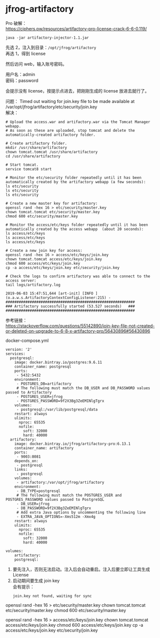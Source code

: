 # jfrog-artifactory


Pro 破解：  
https://ciphers.pw/resources/artifactory-pro-license-crack-6-6-0.119/

```
java -jar artifactory-injector-1.1.jar
```

先选 2，注入到目录：`/opt/jfrog/artifactory`  
再选 1，得到 license  

然后访问 web，输入账号密码。  

用户名：admin  
密码：password

会提示没有 license，按提示点进去，把刚刚生成的 license 放进去就行了。

问题：  Timed out waiting for join.key file to be made available at /var/opt/jfrog/artifactory/etc/security/join.key   
解决：  

```
# Upload the access.war and artifactory.war via the Tomcat Manager webapp.
# As soon as these are uploaded, stop tomcat and delete the automatically-created artifactory folder.

# Create artifactory folder.
mkdir /usr/share/artifactory
chown tomcat.tomcat /usr/share/artifactory
cd /usr/share/artifactory

# Start tomcat.
service tomcat8 start

# Monitor the etc/security folder repeatedly until it has been automatically created by the artifactory webapp (a few seconds):
ls etc/security
ls etc/security
ls etc/security

# Create a new master key for artifactory:
openssl rand -hex 16 > etc/security/master.key
chown tomcat.tomcat etc/security/master.key
chmod 600 etc/security/master.key

# Monitor the access/etc/keys folder repeatedly until it has been automatically created by the access webapp  (about 20 seconds):
ls access/etc/keys
ls access/etc/keys
ls access/etc/keys

# Create a new join key for access:
openssl rand -hex 16 > access/etc/keys/join.key
chown tomcat.tomcat access/etc/keys/join.key
chmod 600 access/etc/keys/join.key
cp -a access/etc/keys/join.key etc/security/join.key

# Check the logs to confirm artifactory was able to connect to the access server:
tail logs/artifactory.log

2019-06-03 15:47:51,644 [art-init] [INFO ] (o.a.w.s.ArtifactoryContextConfigListener:215) -
###########################################################
### Artifactory successfully started (53.527 seconds)   ###
###########################################################
```

参考链接：  
https://stackoverflow.com/questions/55142890/join-key-file-not-created-or-deleted-on-upgrade-to-6-8-x-artifactory-pro/56430896#56430896


docker-compose.yml  

```
version: '2'
services:
  postgresql:
    image: docker.bintray.io/postgres:9.6.11
    container_name: postgresql
    ports:
     - 5432:5432
    environment:
     - POSTGRES_DB=artifactory
     # The following must match the DB_USER and DB_PASSWORD values passed to Artifactory
     - POSTGRES_USER=jfrog
     - POSTGRES_PASSWORD=9f2X3Bg3ZeEMINlgTgrx
    volumes:
     - postgresql:/var/lib/postgresql/data
    restart: always
    ulimits:
      nproc: 65535
      nofile:
        soft: 32000
        hard: 40000
  artifactory:
    image: docker.bintray.io/jfrog/artifactory-pro:6.13.1
    container_name: artifactory
    ports:
     - 9003:8081
    depends_on:
     - postgresql
    links:
     - postgresql
    volumes:
     - artifactory:/var/opt/jfrog/artifactory
    environment:
     - DB_TYPE=postgresql
     # The following must match the POSTGRES_USER and POSTGRES_PASSWORD values passed to PostgreSQL
     - DB_USER=jfrog
     - DB_PASSWORD=9f2X3Bg3ZeEMINlgTgrx
     # Add extra Java options by uncommenting the following line
     - EXTRA_JAVA_OPTIONS=-Xms512m -Xmx4g
    restart: always
    ulimits:
      nproc: 65535
      nofile:
        soft: 32000
        hard: 40000

volumes:
    artifactory:
    postgresql:
```


1. 要先注入，否则无法启动。注入后会自动重启。注入后要立即让工具生成 License
2. 启动期间要生成 join key  
   会有提示：  
   ```
   join.key not found, waiting for sync
   ```
  
openssl rand -hex 16 > etc/security/master.key
chown tomcat.tomcat etc/security/master.key
chmod 600 etc/security/master.key

openssl rand -hex 16 > access/etc/keys/join.key
chown tomcat.tomcat access/etc/keys/join.key
chmod 600 access/etc/keys/join.key
cp -a access/etc/keys/join.key etc/security/join.key
